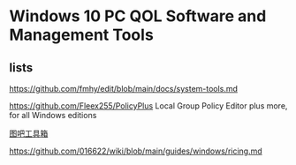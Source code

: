 # Windows 10 PC QOL Software and Management Tools

## lists

https://github.com/fmhy/edit/blob/main/docs/system-tools.md

https://github.com/Fleex255/PolicyPlus Local Group Policy Editor plus more, for all Windows editions

[图吧工具箱](https://www.tbtool.cn/)

https://github.com/016622/wiki/blob/main/guides/windows/ricing.md
